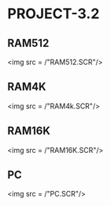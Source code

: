 # PROJECT-3.2

## RAM512 

<img src = /"RAM512.SCR"/>

## RAM4K

<img src = /"RAM4k.SCR"/>

## RAM16K

<img src = /"RAM16K.SCR"/>

## PC

<img src = /"PC.SCR"/>